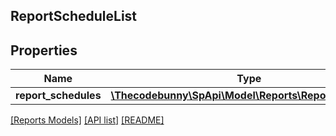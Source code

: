 ## ReportScheduleList

## Properties

Name | Type | Description | Notes
------------ | ------------- | ------------- | -------------
**report_schedules** | [**\Thecodebunny\SpApi\Model\Reports\ReportSchedule[]**](ReportSchedule.md) |  |

[[Reports Models]](../) [[API list]](../../Api) [[README]](../../../README.md)

